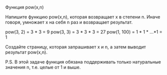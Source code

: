 Функция pow(x,n)

Напишите функцию pow(x,n), которая возвращает x в степени n. Иначе говоря, умножает x на себя n раз и возвращает результат.

pow(3, 2) = 3 * 3 = 9
pow(3, 3) = 3 * 3 * 3 = 27
pow(1, 100) = 1 * 1 * ...*1 = 1

Создайте страницу, которая запрашивает x и n, а затем выводит результат pow(x,n).

P.S. В этой задаче функция обязана поддерживать только натуральные значения n, т.е. целые от 1 и выше.